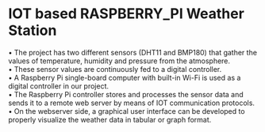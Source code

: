 # IOT based RASPBERRY_PI Weather Station
• The project has two different sensors (DHT11 and BMP180) that gather the values of temperature, humidity and pressure  from the atmosphere.<br/>
• These sensor values are continuously fed to a digital controller.<br/>
• A Raspberry Pi single-board computer with built-in Wi-Fi is used as a digital controller in our project.<br/>
• The Raspberry Pi controller stores and processes the sensor data and sends it to a remote web server by means of IOT communication protocols.<br/>
• On the webserver side, a graphical user interface can be developed to properly visualize the weather data in tabular or graph format.<br/>


